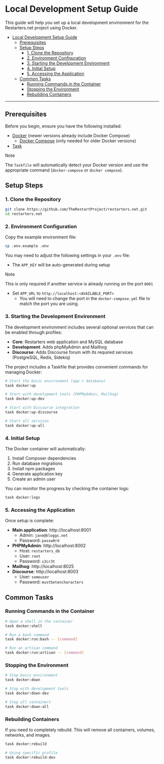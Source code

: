 # Local Development Setup Guide

This guide will help you set up a local development environment for the Restarters.net project using Docker.

- [Local Development Setup Guide](#local-development-setup-guide)
  - [Prerequisites](#prerequisites)
  - [Setup Steps](#setup-steps)
    - [1. Clone the Repository](#1-clone-the-repository)
    - [2. Environment Configuration](#2-environment-configuration)
    - [3. Starting the Development Environment](#3-starting-the-development-environment)
    - [4. Initial Setup](#4-initial-setup)
    - [5. Accessing the Application](#5-accessing-the-application)
  - [Common Tasks](#common-tasks)
    - [Running Commands in the Container](#running-commands-in-the-container)
    - [Stopping the Environment](#stopping-the-environment)
    - [Rebuilding Containers](#rebuilding-containers)
****

## Prerequisites

Before you begin, ensure you have the following installed:

- [Docker](https://docs.docker.com/get-docker/) (newer versions already include Docker Compose)
  - [Docker Compose](https://docs.docker.com/compose/install/) (only needed for older Docker versions)
- [Task](https://taskfile.dev/installation/)

> [!NOTE]
> The `Taskfile` will automatically detect your Docker version and use the appropriate command (`docker-compose` or `docker compose`).

## Setup Steps

### 1. Clone the Repository

```bash
git clone https://github.com/TheRestartProject/restarters.net.git
cd restarters.net
```

### 2. Environment Configuration

Copy the example environment file:

```bash
cp .env.example .env
```

You may need to adjust the following settings in your `.env` file:
- The `APP_KEY` will be auto-generated during setup
> [!NOTE]
> This is only required if another service is already running on the port `8001`
- Set `APP_URL` to `http://localhost:<AVAILABLE_PORT>`
  - You will need to change the port in the `docker-compose.yml` file to match the port you are using.

### 3. Starting the Development Environment

The development environment includes several optional services that can be enabled through profiles:

- **Core**: Restarters web application and MySQL database
- **Development**: Adds phpMyAdmin and Mailhog
- **Discourse**: Adds Discourse forum with its required services (PostgreSQL, Redis, Sidekiq) 

The project includes a Taskfile that provides convenient commands for managing Docker:

```bash
# Start the basic environment (app + database)
task docker:up

# Start with development tools (PHPMyAdmin, Mailhog)
task docker:up-dev

# Start with Discourse integration
task docker:up-discourse

# Start all services
task docker:up-all
```

### 4. Initial Setup

The Docker container will automatically:

1. Install Composer dependencies
2. Run database migrations
3. Install npm packages
4. Generate application key
5. Create an admin user

You can monitor the progress by checking the container logs:

```bash
task docker:logs
```

### 5. Accessing the Application

Once setup is complete:

- **Main application**: http://localhost:8001
  - Admin: `jane@bloggs.net`
  - Password: `passw0rd`
- **PHPMyAdmin**: http://localhost:8002
  - Host: `restarters_db`
  - User: `root`
  - Password: `s3cr3t`
- **Mailhog**: http://localhost:8025
- **Discourse**: http://localhost:8003
  -  User: `someuser`
  -  Password: `mustbetencharacters`

## Common Tasks

### Running Commands in the Container

```bash
# Open a shell in the container
task docker:shell

# Run a bash command
task docker:run:bash -- [command]

# Run an artisan command
task docker:run:artisan -- [command]
```

### Stopping the Environment

```bash
# Stop basic environment
task docker:down

# Stop with development tools
task docker:down-dev

# Stop all containers
task docker:down-all
```

### Rebuilding Containers

If you need to completely rebuild. This will remove all containers, volumes, networks, and images.

```bash
task docker:rebuild

# Using specific profile
task docker:rebuild-dev
```
